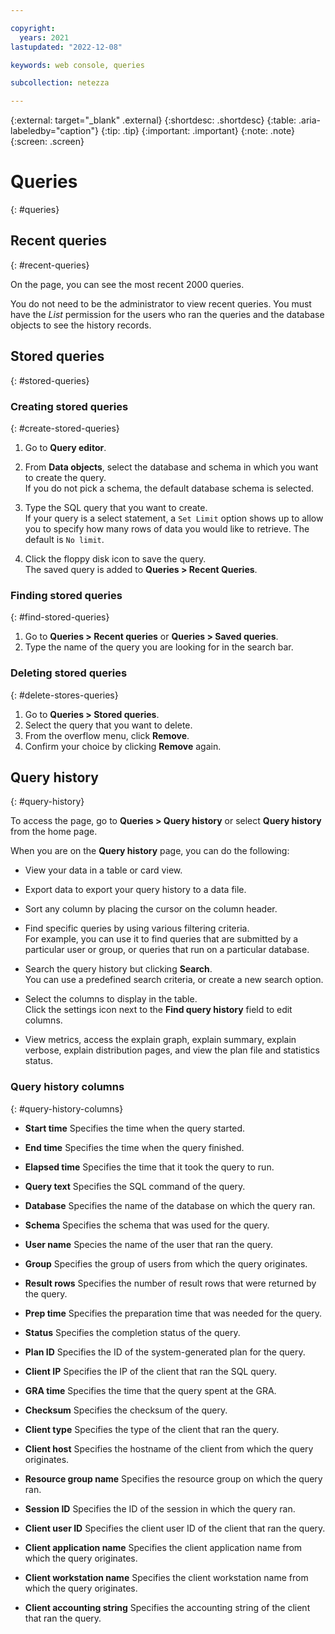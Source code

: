 ```yaml
---

copyright:
  years: 2021
lastupdated: "2022-12-08"

keywords: web console, queries

subcollection: netezza

---
```


{:external: target="_blank" .external}
{:shortdesc: .shortdesc}
{:table: .aria-labeledby="caption"}
{:tip: .tip}
{:important: .important}
{:note: .note}
{:screen: .screen}

# Queries
{: #queries}

## Recent queries
{: #recent-queries}

On the page, you can see the most recent 2000 queries.

You do not need to be the administrator to view recent queries. You must have the *List* permission for the users who ran the queries and the database objects to see the history records.

## Stored queries
{: #stored-queries}

### Creating stored queries
{: #create-stored-queries}

1. Go to **Query editor**.
1. From **Data objects**, select the database and schema in which you want to create the query.  
   If you do not pick a schema, the default database schema is selected.

1. Type the SQL query that you want to create.  
   If your query is a select statement, a `Set Limit` option shows up to allow you to specify how many rows of data you would like to retrieve. The default is `No limit`.

1. Click the floppy disk icon to save the query.  
   The saved query is added to **Queries > Recent Queries**.

### Finding stored queries
{: #find-stored-queries}

1. Go to **Queries > Recent queries** or **Queries > Saved queries**.
1. Type the name of the query you are looking for in the search bar.

### Deleting stored queries
{: #delete-stores-queries}

1. Go to **Queries > Stored queries**.
1. Select the query that you want to delete.
1. From the overflow menu, click **Remove**.
1. Confirm your choice by clicking **Remove** again.

## Query history
{: #query-history}

To access the page, go to **Queries > Query history** or select **Query history** from the home page.

When you are on the **Query history** page, you can do the following:

- View your data in a table or card view.
- Export data to export your query history to a data file.
- Sort any column by placing the cursor on the column header.
- Find specific queries by using various filtering criteria.  
   For example, you can use it to find queries that are submitted by a particular user or group, or queries that run on a particular database.

- Search the query history but clicking **Search**.  
   You can use a predefined search criteria, or create a new search option.

- Select the columns to display in the table.  
   Click the settings icon next to the **Find query history** field to edit columns.

- View metrics, access the explain graph, explain summary, explain verbose, explain distribution pages, and view the plan file and statistics status.

### Query history columns
{: #query-history-columns}

- **Start time**
   Specifies the time when the query started.

- **End time**
   Specifies the time when the query finished.

- **Elapsed time**
   Specifies the time that it took the query to run.

- **Query text**
   Specifies the SQL command of the query.

- **Database**
   Specifies the name of the database on which the query ran.

- **Schema**
   Specifies the schema that was used for the query.

- **User name**
   Species the name of the user that ran the query.

- **Group**
   Specifies the group of users from which the query originates.

- **Result rows**
   Specifies the number of result rows that were returned by the query.

- **Prep time**
   Specifies the preparation time that was needed for the query.

- **Status**
   Specifies the completion status of the query.

- **Plan ID**
   Specifies the ID of the system-generated plan for the query.

- **Client IP**
   Specifies the IP of the client that ran the SQL query.

- **GRA time**
   Specifies the time that the query spent at the GRA.

- **Checksum**
   Specifies the checksum of the query.

- **Client type**
   Specifies the type of the client that ran the query.

- **Client host**
   Specifies the hostname of the client from which the query originates.

- **Resource group name**
   Specifies the resource group on which the query ran.

- **Session ID**
   Specifies the ID of the session in which the query ran.

- **Client user ID**
   Specifies the client user ID of the client that ran the query.

- **Client application name**
   Specifies the client application name from which the query originates.

- **Client workstation name**
   Specifies the client workstation name from which the query originates.

- **Client accounting string**
   Specifies the accounting string of the client that ran the query.
